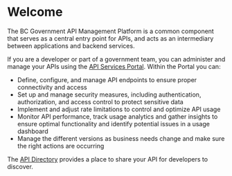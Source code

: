 # Welcome

The BC Government API Management Platform is a common component that serves as a central entry point for APIs, and acts as an intermediary between applications and backend services. 

If you are a developer or part of a government team, you can administer and manage your APIs using the [API Services Portal](https://api.gov.bc.ca/). Within the Portal you can: 

- Define, configure, and manage API endpoints to ensure proper connectivity and access
- Set up and manage security measures, including authentication, authorization, and access control to protect sensitive data
- Implement and adjust rate limitations to control and optimize API usage
- Monitor API performance, track usage analytics and gather insights to ensure optimal functionality and identify potential issues in a usage dashboard
- Manage the different versions as business needs change and make sure the right actions are occurring

The [API Directory](https://api.gov.bc.ca/devportal/api-directory) provides a place to share your API for developers to discover.